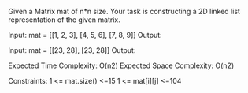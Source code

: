 Given a Matrix mat of n*n size. Your task is constructing a 2D linked list representation of the given matrix.

Input: mat = [[1, 2, 3], [4, 5, 6], [7, 8, 9]]
Output: 

Input: mat = [[23, 28], [23, 28]]
Output:

Expected Time Complexity: O(n2)
Expected Space Complexity: O(n2)

Constraints:
1 <= mat.size() <=15
1 <= mat[i][j] <=104